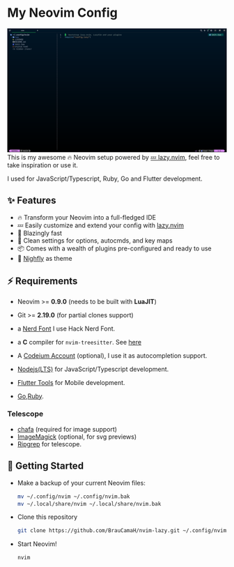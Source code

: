 # My Neovim Config

![screenshot](./.github/screenshot.png)
This is my awesome 🔥 Neovim setup powered by [💤 lazy.nvim](https://github.com/folke/lazy.nvim), feel free to take inspiration or use it.

I used for JavaScript/Typescript, Ruby, Go and Flutter development.

## ✨ Features

- 🔥 Transform your Neovim into a full-fledged IDE
- 💤 Easily customize and extend your config with [lazy.nvim](https://github.com/folke/lazy.nvim)
- 🚀 Blazingly fast
- 🧹 Clean settings for options, autocmds, and key maps
- 📦 Comes with a wealth of plugins pre-configured and ready to use
- 🎨 [Nighfly](https://github.com/bluz71/vim-nightfly-colors) as theme

## ⚡️ Requirements

- Neovim >= **0.9.0** (needs to be built with **LuaJIT**)
- Git >= **2.19.0** (for partial clones support)
- a [Nerd Font](https://www.nerdfonts.com/) I use Hack Nerd Font.
- a **C** compiler for `nvim-treesitter`. See [here](https://github.com/nvim-treesitter/nvim-treesitter#requirements)
- A [Codeium Account](https://codeium.com/) (optional), I use it as autocompletion support.
- [Nodejs(LTS)](https://nodejs.org/en) for JavaScript/Typescript development.
- [Flutter Tools](https://docs.flutter.dev/get-started/install) for Mobile development.

- [Go](https://go.dev/),[Ruby](https://www.ruby-lang.org/es/).

### Telescope

- [chafa](https://hpjansson.org/chafa/) (required for image support)
- [ImageMagick](https://imagemagick.org/index.php) (optional, for svg previews)
- [Ripgrep](https://github.com/BurntSushi/ripgrep) for telescope.

## 🚀 Getting Started

- Make a backup of your current Neovim files:

  ```sh
  mv ~/.config/nvim ~/.config/nvim.bak
  mv ~/.local/share/nvim ~/.local/share/nvim.bak
  ```

- Clone this repository

  ```sh
  git clone https://github.com/BrauCamaH/nvim-lazy.git ~/.config/nvim
  ```

- Start Neovim!

  ```sh
  nvim
  ```
